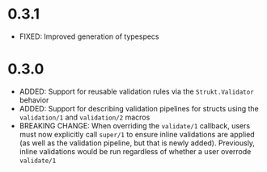 # 0.3.1

- FIXED: Improved generation of typespecs

# 0.3.0

- ADDED: Support for reusable validation rules via the `Strukt.Validator` behavior
- ADDED: Support for describing validation pipelines for structs using the `validation/1` and `validation/2` macros
- BREAKING CHANGE: When overriding the `validate/1` callback, users must now explicitly call `super/1` to ensure inline
validations are applied (as well as the validation pipeline, but that is newly added). Previously, inline validations
would be run regardless of whether a user overrode `validate/1`
